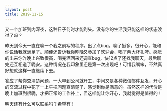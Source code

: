 ```yaml
---
layout: post
title: 2019-11-15
---
```


又一个加班到内深夜，这种日子何时才能到头。没有你的生活我只能这样的状态渡过了吗？

昨天到今天一直在聊一个我之前写的程序，出了点bug。聊了挺多，很开心，能和你说话我就满足了。顺便还告诉我你昨晚又参加了欢迎会，喝了两大杯扎啤。感觉的出来你昨晚上兴致很高，喝完酒回来还调查bug，快12点了还找我聊天，最后聊完还互相道了晚安。这种情况在我印象里还是第一次出现吧！可惜我嘴笨，不然真好想就这样一直继续下去。

答应了帮你查清楚问题，一大早到公司就开工，中间又是各种微信邮件互发，开心的交流过程中花了一上午把问题查清楚了，感觉到你是满意的。虽然这样的代价是晚上加班到很晚，才把正常的工作补上，但这样能让你开心，我就觉得是值得的！

明天还有什么可以联系吗？希望有！